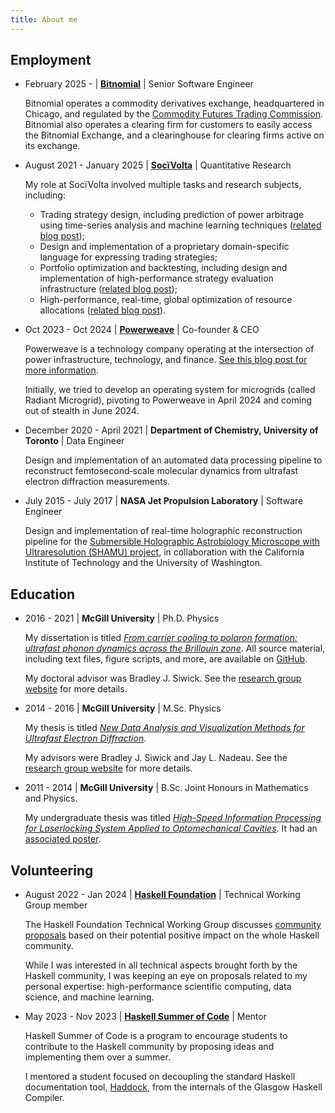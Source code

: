```yaml
---
title: About me
---
```


## Employment

* February 2025 - | [__Bitnomial__](https://bitnomial.com/) | Senior Software Engineer

    Bitnomial operates a commodity derivatives exchange, headquartered in Chicago, and regulated by the [Commodity Futures Trading Commission](https://www.cftc.gov/). 
    Bitnomial also operates a clearing firm for customers to easily access the Bitnomial Exchange, and a clearinghouse for clearing firms active on its exchange.
    
    <p></p>

* August 2021 - January 2025 | [__SocïVolta__](http://socivolta.com/) | Quantitative Research

    My role at SocïVolta involved multiple tasks and research subjects, including:

     * Trading strategy design, including prediction of power arbitrage using time-series analysis and machine learning techniques ([related blog post](/posts/typesafe-tradingstrats.html));
     * Design and implementation of a proprietary domain-specific language for expressing trading strategies;
     * Portfolio optimization and backtesting, including design and implementation of high-performance strategy evaluation infrastructure ([related blog post](/posts/rolling-stats.html));
     * High-performance, real-time, global optimization of resource allocations ([related blog post](/posts/multiverse.html)).
    
    <p></p>

* Oct 2023 - Oct 2024 | [__Powerweave__](https://powerweave.io) | Co-founder & CEO

    Powerweave is a technology company operating at the intersection of power infrastructure, technology, and finance. [See this blog post for more information](/posts/powerweave-launch.html).

    Initially, we tried to develop an operating system for microgrids (called Radiant Microgrid), pivoting to Powerweave in April 2024 and coming out of stealth in June 2024.
    
    <p></p>

* December 2020 - April 2021 | __Department of Chemistry, University of Toronto__ | Data Engineer

    Design and implementation of an automated data processing pipeline to reconstruct femtosecond‐scale molecular dynamics from ultrafast electron diffraction measurements.

    <p></p>

* July 2015 - July 2017 | __NASA Jet Propulsion Laboratory__ | Software Engineer

    Design and implementation of real-time holographic reconstruction pipeline for the [Submersible Holographic Astrobiology Microscope with Ultraresolution (SHAMU) project](https://www.caltech.edu/about/news/building-microscope-search-signs-life-other-worlds-48555), in collaboration with the California Institute of Technology and the University of Washington.
    <p></p>

## Education

* 2016 - 2021  | __McGill University__ | Ph.D. Physics 
    
    My dissertation is titled [_From carrier cooling to polaron formation: ultrafast phonon dynamics across the Brillouin zone_](/files/dissertation.pdf). All source material, including text files, figure scripts, and more, are available on [GitHub](https://github.com/LaurentRDC/dissertation).

    My doctoral advisor was Bradley J. Siwick. See the [research group website](http://www.physics.mcgill.ca/siwicklab/index.html) for more details.
    <p></p>

* 2014 - 2016 | __McGill University__ | M.Sc. Physics 
      
    My thesis is titled [_New Data Analysis and Visualization Methods for Ultrafast Electron Diffraction_](/files/msc_thesis.pdf).

    My advisors were Bradley J. Siwick and Jay L. Nadeau. See the [research group website](http://www.physics.mcgill.ca/siwicklab/index.html) for more details.
    <p></p>

* 2011 - 2014 | __McGill University__ | B.Sc. Joint Honours in Mathematics and Physics. 
    
    My undergraduate thesis was titled [_High-Speed Information Processing for Laserlocking System Applied to Optomechanical Cavities_](/files/ugrad_project.pdf). It had an [associated poster](/files/ugrad_project_poster.pdf).
    <p></p>

## Volunteering

* August 2022 - Jan 2024 | [__Haskell Foundation__](https://haskell.foundation/) | Technical Working Group member

    The Haskell Foundation Technical Working Group discusses [community proposals](https://github.com/haskellfoundation/tech-proposals/blob/main/proposals/PROPOSALS.md) based on their potential positive impact on the whole Haskell community.

    While I was interested in all technical aspects brought forth by the Haskell community, I was keeping an eye on proposals related to my personal expertise: high-performance scientific computing, data science, and machine learning.
    
    <p></p>

* May 2023 - Nov 2023 | [__Haskell Summer of Code__](https://summer.haskell.org/) | Mentor

    Haskell Summer of Code is a program to encourage students to contribute to the Haskell community by proposing ideas and implementing them over a summer.

    I mentored a student focused on decoupling the standard Haskell documentation tool, [Haddock](https://haskell-haddock.readthedocs.io/), from the internals of the Glasgow Haskell Compiler.
    
    <p></p>
